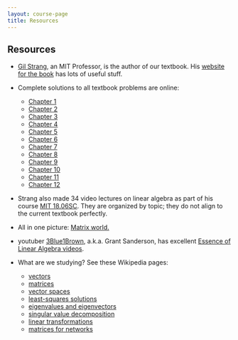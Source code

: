 ```yaml
---
layout: course-page
title: Resources
---
```


## Resources

* [Gil Strang](https://en.wikipedia.org/wiki/Gilbert_Strang), an MIT Professor, is the author of our textbook.  His [website for the book](https://math.mit.edu/~gs/linearalgebra/) has lots of useful stuff.

* Complete solutions to all textbook problems are online:
  * [Chapter 1](https://math.mit.edu/~gs/linearalgebra/ila_sol5_ch01.pdf)
  * [Chapter 2](https://math.mit.edu/~gs/linearalgebra/ila_sol5_ch02.pdf)
  * [Chapter 3](https://math.mit.edu/~gs/linearalgebra/ila_sol5_ch03.pdf)
  * [Chapter 4](https://math.mit.edu/~gs/linearalgebra/ila_sol5_ch04a.pdf)
  * [Chapter 5](https://math.mit.edu/~gs/linearalgebra/ila_sol5_ch05a.pdf)
  * [Chapter 6](https://math.mit.edu/~gs/linearalgebra/ila_sol5_ch06.pdf)
  * [Chapter 7](https://math.mit.edu/~gs/linearalgebra/ila_sol5_ch07.pdf)
  * [Chapter 8](https://math.mit.edu/~gs/linearalgebra/ila_sol5_ch08.pdf)
  * [Chapter 9](https://math.mit.edu/~gs/linearalgebra/ila_sol5_ch09.pdf)
  * [Chapter 10](https://math.mit.edu/~gs/linearalgebra/ila_sol5_ch10.pdf)
  * [Chapter 11](https://math.mit.edu/~gs/linearalgebra/ila_sol5_ch11.pdf)
  * [Chapter 12](https://math.mit.edu/~gs/linearalgebra/ila_sol5_ch12.pdf)

* Strang also made 34 video lectures on linear algebra as part of his course [MIT 18.06SC](https://ocw.mit.edu/courses/18-06sc-linear-algebra-fall-2011/).  They are organized by topic; they do not align to the current textbook perfectly.

* All in one picture: [Matrix world.](assets/images/matrix-world.pdf)

* youtuber [3Blue1Brown](https://www.youtube.com/c/3blue1brown), a.k.a. Grant Sanderson, has excellent [Essence of Linear Algebra videos](https://www.youtube.com/playlist?list=PLZHQObOWTQDPD3MizzM2xVFitgF8hE_ab).

* What are we studying?  See these Wikipedia pages:
   * [vectors](https://en.wikipedia.org/wiki/Vector_(mathematics_and_physics))
   * [matrices](https://en.wikipedia.org/wiki/Matrix_(mathematics))
   * [vector spaces](https://en.wikipedia.org/wiki/Vector_space)
   * [least-squares solutions](https://en.wikipedia.org/wiki/Least_squares)
   * [eigenvalues and eigenvectors](https://en.wikipedia.org/wiki/Eigenvalues_and_eigenvectors)
   * [singular value decomposition](https://en.wikipedia.org/wiki/Singular_value_decomposition)
   * [linear transformations](https://en.wikipedia.org/wiki/Linear_map)
   * [matrices for networks](https://en.wikipedia.org/wiki/Adjacency_matrix)
